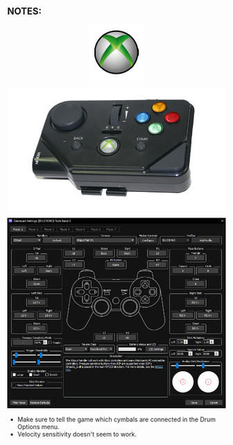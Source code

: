 ## NOTES:

<div align="center">

![Platform](platform.png "Platform") 

![Controller](controller.png "Controller") 

![Mapping](mapping.png "Mapping") 

</div>

* Make sure to tell the game which cymbals are connected in the Drum Options menu.
* Velocity sensitivity doesn't seem to work.